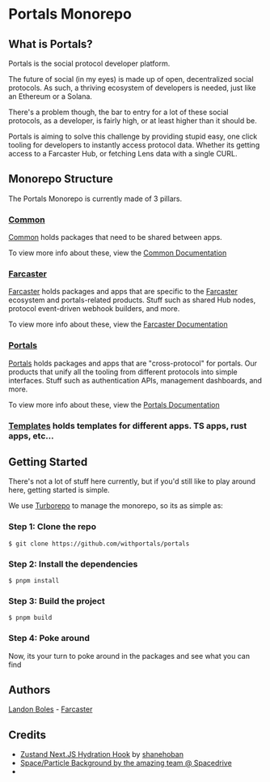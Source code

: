 # Portals Monorepo

## What is Portals?

Portals is the social protocol developer platform.

The future of social (in my eyes) is made up of open, decentralized social protocols. As such, a thriving ecosystem of developers is needed, just like an Ethereum or a Solana.

There's a problem though, the bar to entry for a lot of these social protocols, as a developer, is fairly high, or at least higher than it should be.

Portals is aiming to solve this challenge by providing stupid easy, one click tooling for developers to instantly access protocol data. Whether its getting access to a Farcaster Hub, or fetching Lens data with a single CURL.

## Monorepo Structure

The Portals Monorepo is currently made of 3 pillars.

### [Common](./common)

[Common](./common) holds packages that need to be shared between apps.

To view more info about these, view the [Common Documentation](./common/README.md)

### [Farcaster](./farcaster)

[Farcaster](./farcaster) holds packages and apps that are specific to the [Farcaster](https://farcaster.xyz) ecosystem and portals-related products. Stuff such as shared Hub nodes, protocol event-driven webhook builders, and more.

To view more info about these, view the [Farcaster Documentation](./farcaster/README.md)

### [Portals](./portals)

[Portals](./portals) holds packages and apps that are "cross-protocol" for portals. Our products that unify all the tooling from different protocols into simple interfaces. Stuff such as authentication APIs, management dashboards, and more.

To view more info about these, view the [Portals Documentation](./portals/README.md)

### [Templates](./templates) holds templates for different apps. TS apps, rust apps, etc...
## Getting Started

There's not a lot of stuff here currently, but if you'd still like to play around here, getting started is simple.

We use [Turborepo](https://turbo.build/repo) to manage the monorepo, so its as simple as:

### Step 1: Clone the repo

```shell
$ git clone https://github.com/withportals/portals
```

### Step 2: Install the dependencies

```shell
$ pnpm install
```

### Step 3: Build the project

```shell
$ pnpm build
```

### Step 4: Poke around

Now, its your turn to poke around in the packages and see what you can find

## Authors

[Landon Boles](https://github.com/TheLDB) - [Farcaster](https://warpcast.com/lndnnft)

## Credits

- [Zustand Next.JS Hydration Hook](https://github.com/pmndrs/zustand/issues/938#issuecomment-1481801942) by [shanehoban](https://github.com/shanehoban)
- [Space/Particle Background by the amazing team @ Spacedrive](https://github.com/spacedriveapp/spacedrive/blob/main/apps/landing/src/components/Bubbles.tsx)
-
